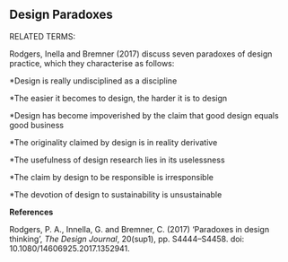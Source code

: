 ## Design Paradoxes

RELATED TERMS: 

Rodgers, Inella and Bremner (2017) discuss seven paradoxes of design practice, which they characterise as follows:

*Design is really undisciplined as a discipline 

*The easier it becomes to design, the harder it is to design

*Design has become impoverished by the claim that good design equals good business 

*The originality claimed by design is in reality derivative

*The usefulness of design research lies in its uselessness

*The claim by design to be responsible is irresponsible

*The devotion of design to sustainability is unsustainable

**References**

Rodgers, P. A., Innella, G. and Bremner, C. (2017) ‘Paradoxes in design thinking’, _The Design Journal_, 20(sup1), pp. S4444–S4458. doi: 10.1080/14606925.2017.1352941.
